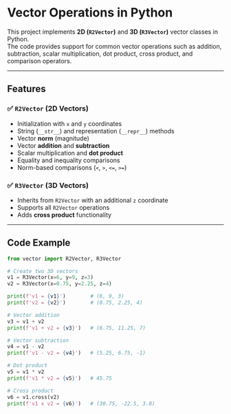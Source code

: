 # Vector Operations in Python

This project implements **2D (`R2Vector`)** and **3D (`R3Vector`)** vector classes in Python.  
The code provides support for common vector operations such as addition, subtraction, scalar multiplication, dot product, cross product, and comparison operators.

---

## Features

### ✅ `R2Vector` (2D Vectors)
- Initialization with `x` and `y` coordinates
- String (`__str__`) and representation (`__repr__`) methods
- Vector **norm** (magnitude)
- Vector **addition** and **subtraction**
- Scalar multiplication and **dot product**
- Equality and inequality comparisons
- Norm-based comparisons (`<`, `>`, `<=`, `>=`)

### ✅ `R3Vector` (3D Vectors)
- Inherits from `R2Vector` with an additional `z` coordinate
- Supports all `R2Vector` operations
- Adds **cross product** functionality

---

## Code Example

```python
from vector import R2Vector, R3Vector

# Create two 3D vectors
v1 = R3Vector(x=6, y=9, z=3)
v2 = R3Vector(x=0.75, y=2.25, z=4)

print(f'v1 = {v1}')        # (6, 9, 3)
print(f'v2 = {v2}')        # (0.75, 2.25, 4)

# Vector addition
v3 = v1 + v2
print(f'v1 + v2 = {v3}')   # (6.75, 11.25, 7)

# Vector subtraction
v4 = v1 - v2
print(f'v1 - v2 = {v4}')   # (5.25, 6.75, -1)

# Dot product
v5 = v1 * v2
print(f'v1 * v2 = {v5}')   # 45.75

# Cross product
v6 = v1.cross(v2)
print(f'v1 x v2 = {v6}')   # (30.75, -22.5, 3.0)

